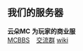 ## 我们的服务器

**云朵MC** **为玩家的商业服**  
[MCBBS](https://www.mcbbs.net/thread-1321609-1-1.html) &ensp;
[交流群](https://jq.qq.com/?_wv=1027&k=1PJ9CVsw)
[wiki](CloudMC/zh_CN/) 
